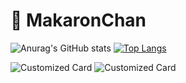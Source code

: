 # 💛 MakaronChan

![Anurag's GitHub stats](https://github-readme-stats.vercel.app/api?username=MakaronChan&show_icons=true&theme=dracula&bg_color=30,e96443,904e95&title_color=fff&text_color=fff&hide_border=true)
[![Top Langs](https://github-readme-stats.vercel.app/api/top-langs/?username=MakaronChan&theme=dark&bg_color=30,e96443,904e95&hide_border=true)](https://github.com/anuraghazra/github-readme-stats)

![Customized Card](https://github-readme-stats.vercel.app/api/pin?username=MakaronChan&repo=Clearlag-Languages&title_color=fff&icon_color=f9f9f9&text_color=9f9f9f&bg_color=151515)
![Customized Card](https://github-readme-stats.vercel.app/api/pin?username=MakaronChan&repo=TempDeleter&title_color=fff&icon_color=f9f9f9&text_color=9f9f9f&bg_color=151515)
